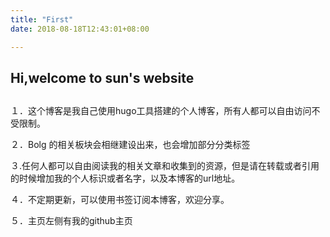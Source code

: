 ```yaml
---
title: "First"
date: 2018-08-18T12:43:01+08:00

---
```


## Hi,welcome to sun's website
##  

１．这个博客是我自己使用hugo工具搭建的个人博客，所有人都可以自由访问不受限制。

２．Bolg 的相关板块会相继建设出来，也会增加部分分类标签

３.任何人都可以自由阅读我的相关文章和收集到的资源，但是请在转载或者引用的时候增加我的个人标识或者名字，以及本博客的url地址。

４．不定期更新，可以使用书签订阅本博客，欢迎分享。

５．主页左侧有我的github主页
